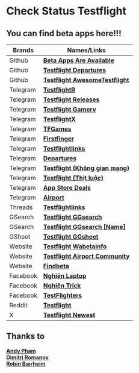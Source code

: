 # Check Status Testflight
## You can find beta apps here!!!
| Brands | Names/Links |
| --- | --- |
| Github | **[Beta Apps Are Available](https://github.com/manhnh97/CheckStatusTestflight/blob/master/Result_BetaAppsAvailable.md)** |
| Github | **[Testflight Departures](https://github.com/manhnh97/Testflight_Departures/blob/master/Result_BetaAppsAvailable.md)** |
| Github | **[Testflight AwesomeTestflight](https://github.com/pluwen/awesome-testflight-link)** |
| Telegram | **[TestflightR](https://t.me/testflightR)** |
| Telegram | **[Testflight Releases](https://t.me/TestflightReleases)** |
| Telegram | **[Testflight Gamerv](https://t.me/tfgamerv)** |
| Telegram | **[TestflightX](https://t.me/TestFlightX)** |
| Telegram | **[TFGames](https://t.me/TFGames)** |
| Telegram | **[Firstfinger](https://t.me/firstfinger)** |
| Telegram | **[Testflightlinks](https://t.me/testflightlinks)** |
| Telegram | **[Departures](https://t.me/departures_to)** |
| Telegram | **[Testflight (Không gian mạng)](https://t.me/c/1823403288/32)** |
| Telegram | **[Testflight (Thịt luộc)](https://t.me/thitluoc77/88197)** |
| Telegram | **[App Store Deals](https://t.me/AppStoreDeals)** |
| Telegram | **[Airport](https://t.me/Airportbeta)** |
| Threads | **[Testflightlinks](https://www.threads.net/@testflightlinks)** |
| GSearch | **[Testflight GGsearch](https://www.google.com/search?q=site:testflight.apple.com/join/)** |
| GSearch | **[Testflight GGsearch [Name]](https://www.google.com/search?q=XXXX++site%3Atestflight.apple.com%2Fjoin%2F&sxsrf=ALeKk00KavQhLJ4dpUUru7tjMy3PCXSK-g%3A1621736790931&ei=Vr2pYMS0OKyjjLsP0siEOA&oq=****++site%3Atestflight.apple.com%2Fjoin%2F&gs_lcp=Cgdnd3Mtd2l6EANQr58BWPSyAWDtwgFoAnAAeACAAT6IAZUDkgEBN5gBAKABAaoBB2d3cy13aXrAAQE&sclient=gws-wiz&ved=0ahUKEwjEt96q4N7wAhWsEWMBHVIkAQcQ4dUDCA0&uact=5)** |
| GSheet | **[Testflight GGsheet](https://docs.google.com/spreadsheets/d/1Uej3AQPxRcLRXnmthUXR-7oGkNV_GsMFgCoNnuPtSwI/edit#gid=1719818428)** |
| Website | **[Testflight Wabetainfo](https://wabetainfo.com/testflight/)** |
| Website | **[Testflight Airport Community](https://app.airport.community/)** |
| Website | **[Findbeta](https://findbeta.no/)** |
| Facebook | **[Nghiện Laptop](https://www.facebook.com/groups/nghienlaptopviet)** |
| Facebook | **[Nghiện Trick](https://www.facebook.com/groups/685853110047775)** |
| Facebook | **[TestFlighters](https://www.facebook.com/groups/819080485228690)** |
| Reddit | **[Testflight](https://www.reddit.com/r/TestFlight/)** |
| X | **[Testflight Newest](https://twitter.com/search?q=url%3Atestflight.apple.com)** |

## Thanks to
**[Andy Pham](https://www.facebook.com/andypham.thitluoc)** <br/>
**[Dimitri Romanov](https://t.me/DimiHepburn)** <br />
**[Robin Bærheim](https://t.me/Findbeta)**